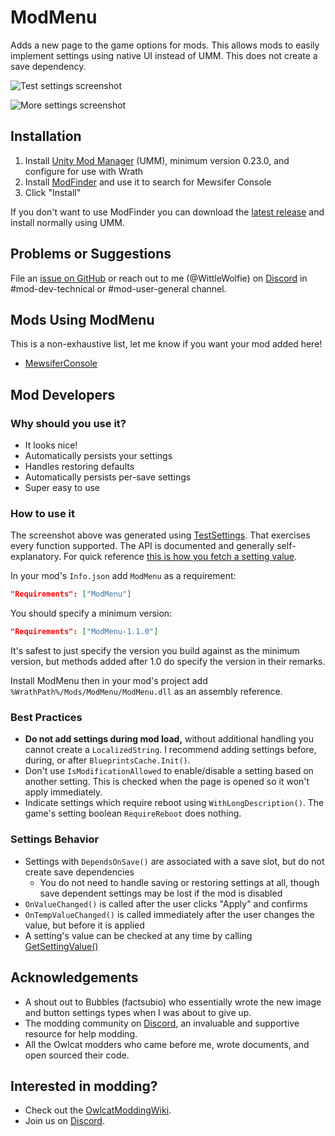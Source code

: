 # ModMenu

Adds a new page to the game options for mods. This allows mods to easily implement settings using native UI instead of UMM. This does not create a save dependency.

![Test settings screenshot](https://github.com/WittleWolfie/ModMenu/blob/main/test_settings.png)

![More settings screenshot](https://github.com/WittleWolfie/ModMenu/blob/main/more_settings.png)

## Installation

1. Install [Unity Mod Manager](https://github.com/newman55/unity-mod-manager) (UMM), minimum version 0.23.0, and configure for use with Wrath
2. Install [ModFinder](https://github.com/Pathfinder-WOTR-Modding-Community/ModFinder) and use it to search for Mewsifer Console
3. Click "Install"

If you don't want to use ModFinder you can download the [latest release](https://github.com/WittleWolfie/ModMenu/releases/latest) and install normally using UMM.

## Problems or Suggestions

File an [issue on GitHub](https://github.com/WittleWolfie/ModMenu/issues/new) or reach out to me (@WittleWolfie) on [Discord](https://discord.com/invite/wotr) in #mod-dev-technical or #mod-user-general channel.

## Mods Using ModMenu

This is a non-exhaustive list, let me know if you want your mod added here!

* [MewsiferConsole](https://github.com/Pathfinder-WOTR-Modding-Community/MewsiferConsole)

## Mod Developers

### Why should you use it?

* It looks nice!
* Automatically persists your settings
* Handles restoring defaults
* Automatically persists per-save settings
* Super easy to use

### How to use it

The screenshot above was generated using [TestSettings](https://github.com/WittleWolfie/ModMenu/blob/main/ModMenu/Settings/TestSettings.cs). That exercises every function supported. The API is documented and generally self-explanatory. For quick reference [this is how you fetch a setting value](https://github.com/WittleWolfie/ModMenu/blob/main/ModMenu/Settings/TestSettings.cs#L163).

In your mod's `Info.json` add `ModMenu` as a requirement:

```json
"Requirements": ["ModMenu"]
```

You should specify a minimum version:

```json
"Requirements": ["ModMenu-1.1.0"]
```

It's safest to just specify the version you build against as the minimum version, but methods added after 1.0 do specify the version in their remarks.

Install ModMenu then in your mod's project add `%WrathPath%/Mods/ModMenu/ModMenu.dll` as an assembly reference.

### Best Practices

* **Do not add settings during mod load,** without additional handling you cannot create a `LocalizedString`. I recommend adding settings before, during, or after `BlueprintsCache.Init()`.
* Don't use `IsModificationAllowed` to enable/disable a setting based on another setting. This is checked when the page is opened so it won't apply immediately.
* Indicate settings which require reboot using `WithLongDescription()`. The game's setting boolean `RequireReboot` does nothing.

### Settings Behavior

* Settings with `DependsOnSave()` are associated with a save slot, but do not create save dependencies
    * You do not need to handle saving or restoring settings at all, though save dependent settings may be lost if the mod is disabled
* `OnValueChanged()` is called after the user clicks "Apply" and confirms
* `OnTempValueChanged()` is called immediately after the user changes the value, but before it is applied
* A setting's value can be checked at any time by calling [GetSettingValue()](https://github.com/WittleWolfie/ModMenu/blob/main/ModMenu/ModMenu.cs#L85)

## Acknowledgements

* A shout out to Bubbles (factsubio) who essentially wrote the new image and button settings types when I was about to give up.
* The modding community on [Discord](https://discord.com/invite/wotr), an invaluable and supportive resource for help modding.
* All the Owlcat modders who came before me, wrote documents, and open sourced their code.

## Interested in modding?

* Check out the [OwlcatModdingWiki](https://github.com/WittleWolfie/OwlcatModdingWiki/wiki).
* Join us on [Discord](https://discord.com/invite/wotr).
